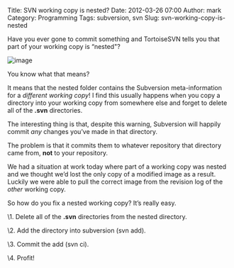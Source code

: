 Title: SVN working copy is nested?
Date: 2012-03-26 07:00
Author: mark
Category: Programming
Tags: subversion, svn
Slug: svn-working-copy-is-nested

Have you ever gone to commit something and TortoiseSVN tells you that
part of your working copy is “nested"?

![image][]

You know what that means?

It means that the nested folder contains the Subversion meta-information
for a *different working copy*! I find this usually happens when you
copy a directory into your working copy from somewhere else and forget
to delete all of the **.svn** directories.

The interesting thing is that, despite this warning, Subversion will
happily commit *any* changes you’ve made in that directory.

The problem is that it commits them to whatever repository that
directory came from, **not** to your repository.

We had a situation at work today where part of a working copy was nested
and we thought we’d lost the only copy of a modified image as a result.
Luckily we were able to pull the correct image from the revision log of
the *other* working copy.

So how do you fix a nested working copy? It’s really easy.

\1. Delete all of the **.svn** directories from the nested directory.

\2. Add the directory into subversion (svn add).

\3. Commit the add (svn ci).

\4. Profit!

  [image]: https://i.imgur.com/SWQbq.png
